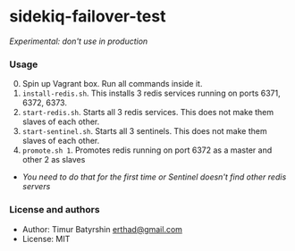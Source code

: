 # sidekiq-failover-test

*Experimental: don't use in production*


### Usage

0. Spin up Vagrant box. Run all commands inside it.
1. `install-redis.sh`. This installs 3 redis services running on ports 6371, 6372, 6373.
2. `start-redis.sh`. Starts all 3 redis services. This does not make them slaves of each other.
2. `start-sentinel.sh`. Starts all 3 sentinels. This does not make them slaves of each other.
3. `promote.sh 1`. Promotes redis running on port 6372 as a master and other 2 as slaves
  * *You need to do that for the first time or Sentinel doesn't find other redis servers*


### License and authors
* Author: Timur Batyrshin erthad@gmail.com
* License: MIT
